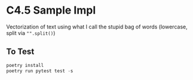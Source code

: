 # C4.5 Sample Impl

Vectorization of text using what I call the stupid bag of words (lowercase, split via `"".split()`)

## To Test

```python
poetry install
poetry run pytest test -s
```
